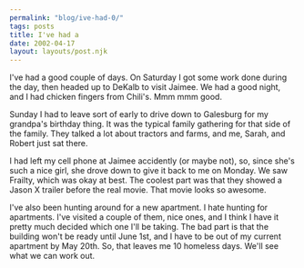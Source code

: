 ```yaml
---
permalink: "blog/ive-had-0/"
tags: posts
title: I've had a
date: 2002-04-17
layout: layouts/post.njk
---
```


I've had a good couple of days. On Saturday I got some work done during the day, then headed up to DeKalb to visit Jaimee. We had a good night, and I had chicken fingers from Chili's. Mmm mmm good. 

Sunday I had to leave sort of early to drive down to Galesburg for my grandpa's birthday thing. It was the typical family gathering for that side of the family. They talked a lot about tractors and farms, and me, Sarah, and Robert just sat there. 

I had left my cell phone at Jaimee accidently (or maybe not), so, since she's such a nice girl, she drove down to give it back to me on Monday. We saw Frailty, which was okay at best. The coolest part was that they showed a Jason X trailer before the real movie. That movie looks so awesome. 

I've also been hunting around for a new apartment. I hate hunting for apartments. I've visited a couple of them, nice ones, and I think I have it pretty much decided which one I'll be taking. The bad part is that the building won't be ready until June 1st, and I have to be out of my current apartment by May 20th. So, that leaves me 10 homeless days. We'll see what we can work out.